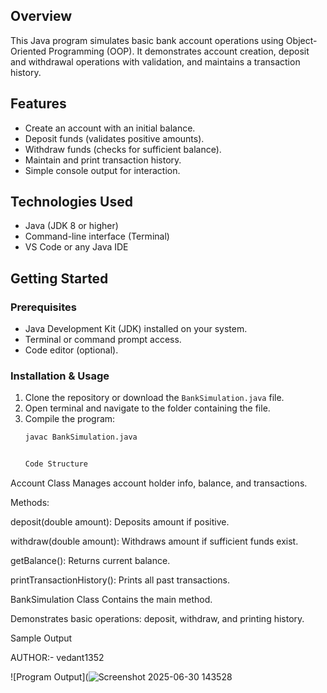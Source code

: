 ## Overview
This Java program simulates basic bank account operations using Object-Oriented Programming (OOP). It demonstrates account creation, deposit and withdrawal operations with validation, and maintains a transaction history.

## Features
- Create an account with an initial balance.
- Deposit funds (validates positive amounts).
- Withdraw funds (checks for sufficient balance).
- Maintain and print transaction history.
- Simple console output for interaction.

## Technologies Used
- Java (JDK 8 or higher)
- Command-line interface (Terminal)
- VS Code or any Java IDE

## Getting Started

### Prerequisites
- Java Development Kit (JDK) installed on your system.
- Terminal or command prompt access.
- Code editor (optional).

### Installation & Usage
1. Clone the repository or download the `BankSimulation.java` file.
2. Open terminal and navigate to the folder containing the file.
3. Compile the program:
   ```bash
   javac BankSimulation.java


   Code Structure
Account Class
Manages account holder info, balance, and transactions.

Methods:

deposit(double amount): Deposits amount if positive.

withdraw(double amount): Withdraws amount if sufficient funds exist.

getBalance(): Returns current balance.

printTransactionHistory(): Prints all past transactions.

BankSimulation Class
Contains the main method.

Demonstrates basic operations: deposit, withdraw, and printing history.

Sample Output


AUTHOR:- vedant1352

![Program Output](![Screenshot 2025-06-30 143528](https://github.com/user-attachments/assets/960cb98b-72d2-4edb-af2b-15ef169561ab)


